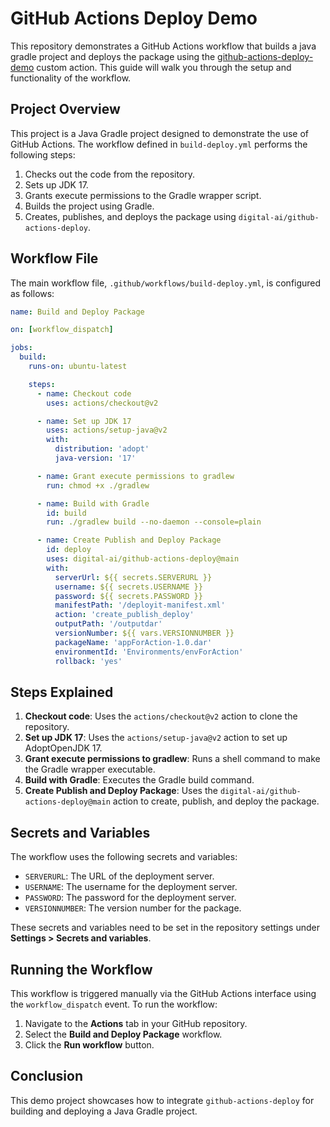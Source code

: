 # GitHub Actions Deploy Demo

This repository demonstrates a GitHub Actions workflow that builds a java gradle project and deploys the package using the [github-actions-deploy-demo](https://github.com/digital-ai/github-actions-deploy-demo) custom action. This guide will walk you through the setup and functionality of the workflow.

## Project Overview

This project is a Java Gradle project designed to demonstrate the use of GitHub Actions. The workflow defined in `build-deploy.yml` performs the following steps:
1. Checks out the code from the repository.
2. Sets up JDK 17.
3. Grants execute permissions to the Gradle wrapper script.
4. Builds the project using Gradle.
5. Creates, publishes, and deploys the package using `digital-ai/github-actions-deploy`.

## Workflow File

The main workflow file, `.github/workflows/build-deploy.yml`, is configured as follows:

```yaml
name: Build and Deploy Package

on: [workflow_dispatch]

jobs:
  build:
    runs-on: ubuntu-latest

    steps:
      - name: Checkout code
        uses: actions/checkout@v2

      - name: Set up JDK 17
        uses: actions/setup-java@v2
        with:
          distribution: 'adopt'
          java-version: '17'

      - name: Grant execute permissions to gradlew
        run: chmod +x ./gradlew

      - name: Build with Gradle
        id: build
        run: ./gradlew build --no-daemon --console=plain

      - name: Create Publish and Deploy Package
        id: deploy
        uses: digital-ai/github-actions-deploy@main
        with:
          serverUrl: ${{ secrets.SERVERURL }}
          username: ${{ secrets.USERNAME }}
          password: ${{ secrets.PASSWORD }}
          manifestPath: '/deployit-manifest.xml'
          action: 'create_publish_deploy'
          outputPath: '/outputdar'
          versionNumber: ${{ vars.VERSIONNUMBER }}
          packageName: 'appForAction-1.0.dar'
          environmentId: 'Environments/envForAction'
          rollback: 'yes'
```
## Steps Explained

1. **Checkout code**: Uses the `actions/checkout@v2` action to clone the repository.
2. **Set up JDK 17**: Uses the `actions/setup-java@v2` action to set up AdoptOpenJDK 17.
3. **Grant execute permissions to gradlew**: Runs a shell command to make the Gradle wrapper executable.
4. **Build with Gradle**: Executes the Gradle build command.
5. **Create Publish and Deploy Package**: Uses the `digital-ai/github-actions-deploy@main` action to create, publish, and deploy the package.

## Secrets and Variables

The workflow uses the following secrets and variables:
- `SERVERURL`: The URL of the deployment server.
- `USERNAME`: The username for the deployment server.
- `PASSWORD`: The password for the deployment server.
- `VERSIONNUMBER`: The version number for the package.

These secrets and variables need to be set in the repository settings under **Settings > Secrets and variables**.

## Running the Workflow

This workflow is triggered manually via the GitHub Actions interface using the `workflow_dispatch` event. To run the workflow:
1. Navigate to the **Actions** tab in your GitHub repository.
2. Select the **Build and Deploy Package** workflow.
3. Click the **Run workflow** button.

## Conclusion

This demo project showcases how to integrate `github-actions-deploy` for building and deploying a Java Gradle project. 
